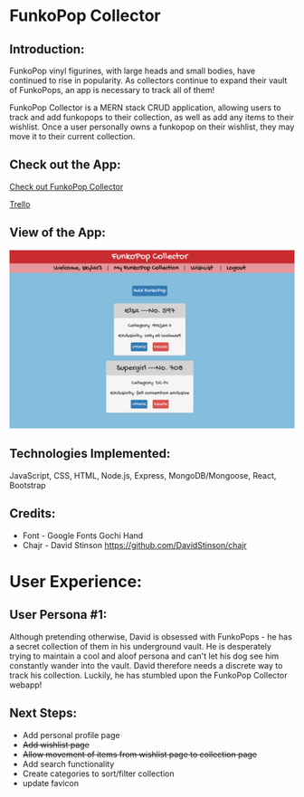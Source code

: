 # FunkoPop Collector

## Introduction:
FunkoPop vinyl figurines, with large heads and small bodies, have continued to rise in popularity. As collectors continue to expand their vault of FunkoPops, an app is necessary to track all of them!

FunkoPop Collector is a MERN stack CRUD application, allowing users to track and add funkopops to their collection, as well as add any items to their wishlist. Once a user personally owns a funkopop on their wishlist, they may move it to their current collection.

## Check out the App:
[Check out FunkoPop Collector](https://funkopop-collector.herokuapp.com/) 

[Trello](https://trello.com/b/4sS3YLW6/funkopop-collector) 

## View of the App:
![View of Collection](public/images/app-screenshot.png)

## Technologies Implemented:
JavaScript, CSS, HTML, Node.js, Express, MongoDB/Mongoose, React, Bootstrap

## Credits:
- Font - Google Fonts Gochi Hand
- Chajr - David Stinson https://github.com/DavidStinson/chajr

# User Experience:
## User Persona #1:
Although pretending otherwise, David is obsessed with FunkoPops - he has a secret collection of them in his underground vault. He is desperately trying to maintain a cool and aloof persona and can't let his dog see him constantly wander into the vault. David therefore needs a discrete way to track his collection. Luckily, he has stumbled upon the FunkoPop Collector webapp!

## Next Steps:
- Add personal profile page
- ~~Add wishlist page~~
- ~~Allow movement of items from wishlist page to collection page~~
- Add search functionality
- Create categories to sort/filter collection
- update favicon
